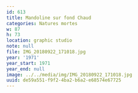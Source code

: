 ```yaml
---
id: 613
title: Mandoline sur fond Chaud
categories: Natures mortes
w: 87
h: 73
location: graphic studio
note: null
file: IMG_20180922_171018.jpg
year: '1971'
year_start: 1971
year_end: null
image: ../../media/img/IMG_20180922_171018.jpg
uuid: de59a551-f9f2-4ba2-b6a2-e68574e67725
---
```


